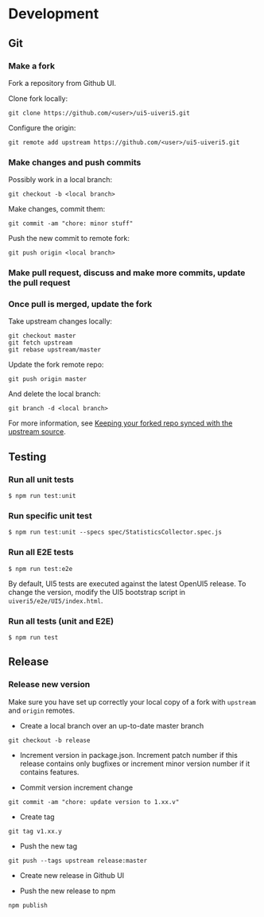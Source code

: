 # Development

## Git

### Make a fork
Fork a repository from Github UI.

Clone fork locally:
```
git clone https://github.com/<user>/ui5-uiveri5.git
```

Configure the origin:
```
git remote add upstream https://github.com/<user>/ui5-uiveri5.git
```

### Make changes and push commits
Possibly work in a local branch:
```
git checkout -b <local branch>
```

Make changes, commit them:
```
git commit -am "chore: minor stuff"
```

Push the new commit to remote fork:
```
git push origin <local branch>
```

### Make pull request, discuss and make more commits, update the pull request

### Once pull is merged, update the fork
Take upstream changes locally:
```
git checkout master
git fetch upstream
git rebase upstream/master
```

Update the fork remote repo:
```
git push origin master
```

And delete the local branch:
```
git branch -d <local branch>
```

For more information, see [Keeping your forked repo synced with the upstream source](https://2buntu.com/articles/1459/keeping-your-forked-repo-synced-with-the-upstream-source/).

## Testing

### Run all unit tests
```
$ npm run test:unit
```

### Run specific unit test
```
$ npm run test:unit --specs spec/StatisticsCollector.spec.js
```

### Run all E2E tests
```
$ npm run test:e2e
```
By default, UI5 tests are executed against the latest OpenUI5 release.
To change the version, modify the UI5 bootstrap script in `uiveri5/e2e/UI5/index.html`.

### Run all tests (unit and E2E)
```
$ npm run test
```

## Release
### Release new version

Make sure you have set up correctly your local copy of a fork with `upstream` and `origin` remotes.

* Create a local branch over an up-to-date master branch
```
git checkout -b release
```

* Increment version in package.json.
Increment patch number if this release contains only bugfixes or increment minor version number if it contains features.

* Commit version increment change
```
git commit -am "chore: update version to 1.xx.v"
```

* Create tag
```
git tag v1.xx.y
```

* Push the new tag
```
git push --tags upstream release:master
```

* Create new release in Github UI

* Push the new release to npm
```
npm publish
```
